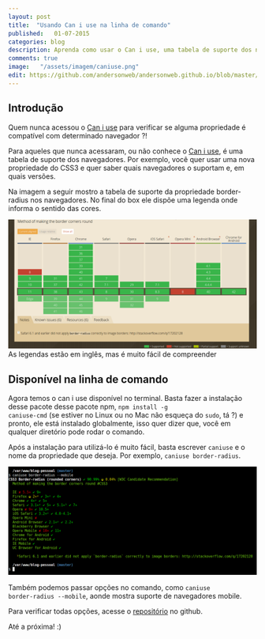 ```yaml
---
layout: post
title:  "Usando Can i use na linha de comando"
published:   01-07-2015
categories: blog
description: Aprenda como usar o Can i use, uma tabela de suporte dos navegadores na linha de comando. 
comments: true
image:   "/assets/imagem/caniuse.png"
edit: https://github.com/andersonweb/andersonweb.github.io/blob/master/_posts/2015-07-01-usando-can-i-use-na-linha-de-comando.md
---
```

<h2 class="topics">Introdução</h2>
Quem nunca acessou o <a target="_blank" href="http://caniuse.com/" class="link-po-ex"> Can i use</a> para verificar se alguma propriedade é compatível com determinado navegador ?!

Para aqueles que nunca acessaram, ou não conhece o <a target="_blank" href="http://caniuse.com/" class="link-po-ex">Can i use</a>, é uma tabela de suporte dos navegadores. Por exemplo, você quer usar uma nova propriedade do CSS3 e quer saber quais navegadores o suportam e, em quais versões.

Na imagem a seguir mostro a tabela de suporte da propriedade border-radius nos navegadores.
No final do box ele dispõe uma legenda onde informa o sentido das cores.

<img src="/assets/imagem/caniuse-border-radius.png" alt="Can i use border-radius">
<span class="notes">As legendas estão em inglês, mas é muito fácil de compreender</span>

<h2 class="topics">Disponível na linha de comando</h2>

Agora temos o can i use disponível no terminal. Basta fazer a instalação desse pacote desse pacote npm, <code>npm install -g caniuse-cmd</code> (se estiver no Linux ou no Mac não esqueça do <code>sudo</code>, tá ?) e pronto, ele está instalado globalmente, isso quer dizer que, você em qualquer diretório pode rodar o comando.

Após a instalação para utilizá-lo é muito fácil, basta escrever <code>caniuse</code> e o nome da propriedade que deseja. Por exemplo, <code>caniuse border-radius</code>. 

<img src="/assets/imagem/example-terminal-option.png" alt=" Exemplo opções">

Também podemos passar opções no comando, como <code>caniuse border-radius --mobile</code>, aonde mostra suporte de navegadores mobile.

Para verificar todas opções, acesse o <a target="_blank" href="https://github.com/sgentle/caniuse-cmd" class="link-po-ex">repositório</a> no github.


Até a próxima! :)
